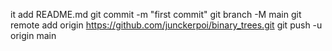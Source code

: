 it add README.md
git commit -m "first commit"
git branch -M main
git remote add origin https://github.com/junckerpoi/binary_trees.git
git push -u origin main
